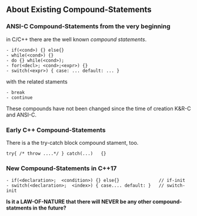 ## About Existing Compound-Statements   ##

### ANSI-C Compound-Statements from the very beginning ###
in C/C++ there are the well known *compound statements*.
	
	- if(<cond>) {} else{}
	- while(<cond>) {}
 	- do {} while(<cond>);
 	- for(<decl>; <cond>;<expr>) {}
 	- switch(<expr>) { case: ... default: ... }

with the related staments

	- break
 	- continue

These compounds have not been changed since the  time of creation K&R-C and ANSI-C.

### Early C++ Compound-Statements ##

There is a the try-catch block compound stament, too.

  	try{ /* throw ....*/ } catch(...)   {}

### New Compound-Statements in C++17 ###

	- if(<declaration>;  <condition>) {} else{}               // if-init
	- switch(<declaration>;  <index>) { case.... default: }   // switch-init

**Is it a LAW-OF-NATURE that there will NEVER be any other compound-statments in the future?**
